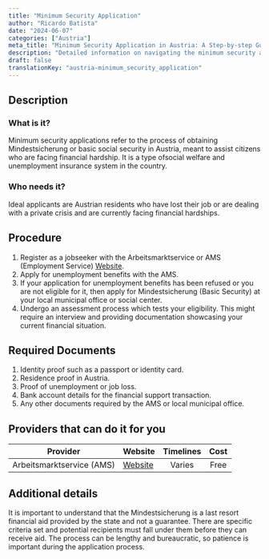 ```yaml
---
title: "Minimum Security Application"
author: "Ricardo Batista"
date: "2024-06-07"
categories: ["Austria"]
meta_title: "Minimum Security Application in Austria: A Step-by-step Guide"
description: "Detailed information on navigating the minimum security application process in Austria."
draft: false
translationKey: "austria-minimum_security_application"
---
```


## Description
### What is it?
Minimum security applications refer to the process of obtaining Mindestsicherung or basic social security in Austria, meant to assist citizens who are facing financial hardship. It is a type ofsocial welfare and unemployment insurance system in the country.
### Who needs it?
Ideal applicants are Austrian residents who have lost their job or are dealing with a private crisis and are currently facing financial hardships.

## Procedure
1. Register as a jobseeker with the Arbeitsmarktservice or AMS (Employment Service) [Website](https://www.ams.at).
2. Apply for unemployment benefits with the AMS.
3. If your application for unemployment benefits has been refused or you are not eligible for it, then apply for Mindestsicherung (Basic Security) at your local municipal office or social center.
4. Undergo an assessment process which tests your eligibility. This might require an interview and providing documentation showcasing your current financial situation.

## Required Documents
1. Identity proof such as a passport or identity card.
2. Residence proof in Austria.
3. Proof of unemployment or job loss.
4. Bank account details for the financial support transaction.
5. Any other documents required by the AMS or local municipal office.

## Providers that can do it for you

| Provider        |     Website     |     Timelines    |       Cost      |
| --------------- | --------------- |  :-------------: | :-------------: |
| Arbeitsmarktservice (AMS) |  [Website](https://www.ams.at)  |      Varies      |        Free       |

## Additional details
It is important to understand that the Mindestsicherung is a last resort financial aid provided by the state and not a guarantee. There are specific criteria set and potential recipients must fall under them before they can receive aid. The process can be lengthy and bureaucratic, so patience is important during the application process.